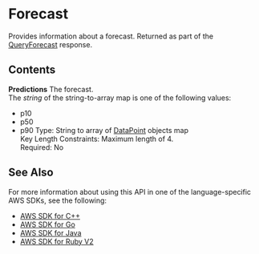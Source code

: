 # Forecast<a name="API_forecastquery_Forecast"></a>

Provides information about a forecast\. Returned as part of the [QueryForecast](API_forecastquery_QueryForecast.md) response\.

## Contents<a name="API_forecastquery_Forecast_Contents"></a>

 **Predictions**   <a name="forecast-Type-forecastquery_Forecast-Predictions"></a>
The forecast\.  
The *string* of the string\-to\-array map is one of the following values:  
+ p10
+ p50
+ p90
Type: String to array of [DataPoint](API_forecastquery_DataPoint.md) objects map  
Key Length Constraints: Maximum length of 4\.  
Required: No

## See Also<a name="API_forecastquery_Forecast_SeeAlso"></a>

For more information about using this API in one of the language\-specific AWS SDKs, see the following:
+  [AWS SDK for C\+\+](https://docs.aws.amazon.com/goto/SdkForCpp/forecastquery-2018-06-26/Forecast) 
+  [AWS SDK for Go](https://docs.aws.amazon.com/goto/SdkForGoV1/forecastquery-2018-06-26/Forecast) 
+  [AWS SDK for Java](https://docs.aws.amazon.com/goto/SdkForJava/forecastquery-2018-06-26/Forecast) 
+  [AWS SDK for Ruby V2](https://docs.aws.amazon.com/goto/SdkForRubyV2/forecastquery-2018-06-26/Forecast) 
